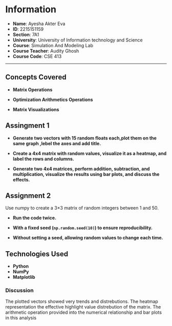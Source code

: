 

# Information

- **Name**: Ayesha Akter Eva
- **ID**: 2215151159
- **Section**: 7A1  
- **University**:  University of Information technology and Science  
- **Course**: Simulation And Modeling Lab
- **Course Teacher**: Audity Ghosh
- **Course Code**: CSE 413



---


## Concepts Covered

- **Matrix Operations** 
- **Optimization Arithmetics Operations**

- **Matrix Visualizations**

 ## Assingment 1
 
- **Generate two vectors with 15 random floats each,plot them on the same graph ,lebel the axes and add title.**
 
- **Create a 4x4 matrix with random values, visualize it as a heatmap, and label the rows and columns.**
  
- **Generate two 4x4 matrices, perform addition, subtraction, and multiplication, visualize the results using bar plots, and discuss the effects.**



 ## Assignment 2
  
Use numpy to create a 3×3 matrix of random integers between 1 and 50.

- **Run the code twice.**

- **With a fixed seed (`np.random.seed(10)`) to ensure reproducibility.**

- **Without setting a seed, allowing random values to change each time.**


## Technologies Used

- **Python** 
- **NumPy**
- **Matplotlib**

### Discussion

The plotted vectors showed very trends and distrebutions.
The heatmap representation the effective highlight value distrebution of the matrix.
The arithmetic operation provided into the numerical relationship and bar plots in this analysis



